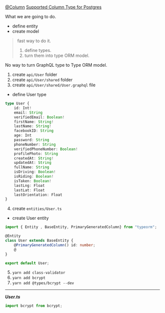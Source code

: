 [@Column](https://github.com/typeorm/typeorm/blob/master/docs/decorator-reference.md#column)
[Supported Column Type for Postgres](https://github.com/typeorm/typeorm/blob/master/docs/entities.md#column-types-for-postgres)

What we are going to do.
- define entity
- create model
> fast way to do it.
> 1. define types.
> 2. turn them into type ORM model.

No way to turn GraphQL type to Type ORM model.

1. create `api/User` folder
2. create `api/User/shared` folder
3. create `api/User/shared/User.graphql` file
- define User type
```typescript
type User {
	id: Int!
	email: String
	verifiedEmail: Boolean!
	firstName: String!
	lastName: String!
	facebookID: String
	age: Int
	password: String
	phoneNumber: String
	verifiedPhoneNumber: Boolean!
	profilePhoto: String
	createdAt: String!
	updatedAt: String
	fullName: String
	isDriving: Boolean!
	isRiding: Boolean!
	isTaken: Boolean!
	lastLng: Float
	lastLat: Float
	lastOrientation: Float
}
```

4. create `entities/User.ts`
- create User entity
```typescript
import { Entity , BaseEntity, PrimaryGeneratedColumn} from "typeorm";

@Entity
class User extends BaseEntity {
	@PrimaryGeneratedColumn() id: number;
	@
}

export default User;
```


5. `yarn add class-validator`
6. `yarn add bcrypt`
7. `yarn add @types/bcrypt --dev`


-------
***User.ts***
```typescript
import bcrypt from bcrypt;
```
<!--stackedit_data:
eyJoaXN0b3J5IjpbLTE3NDk2NjU3MDEsLTE5Mjc2MTEyNzcsMj
EzMDQ1MzUxNiwtMTQ0Mzg1MTE3MywtODU4NDg1Mjc5LC0xNjQ4
NjM4ODAzLDU1MjQ1NTY5MCw3MTI5MDM2OV19
-->